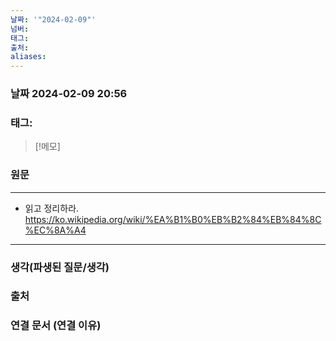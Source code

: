 ```yaml
---
날짜: '"2024-02-09"'
넘버: 
태그: 
출처: 
aliases:
---
```

### 날짜  2024-02-09 20:56

### 태그:

>[!메모]
>

### 원문
---
- 읽고 정리하라.
https://ko.wikipedia.org/wiki/%EA%B1%B0%EB%B2%84%EB%84%8C%EC%8A%A4


---
### 생각(파생된 질문/생각)

### 출처

### 연결 문서 (연결 이유)
